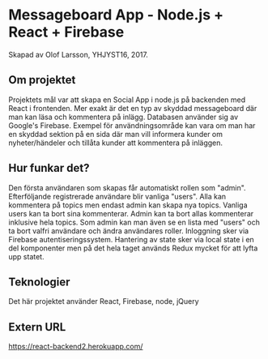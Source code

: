 # Messageboard App - Node.js + React + Firebase
Skapad av Olof Larsson, YHJYST16, 2017.

## Om projektet
Projektets mål var att skapa en Social App i node.js på backenden med React i frontenden. Mer exakt är det en typ av skyddad messageboard där man kan läsa och kommentera på inlägg. Databasen använder sig av Google's Firebase. Exempel för användningsområde kan vara om man har en skyddad sektion på en sida där man vill informera kunder om nyheter/händeler och tillåta kunder att kommentera på inläggen.

## Hur funkar det?
Den första användaren som skapas får automatiskt rollen som "admin". Efterföljande registrerade användare blir vanliga "users". Alla kan kommentera på topics men endast admin kan skapa nya topics. Vanliga users kan ta bort sina kommenterar. Admin kan ta bort allas kommenterar inklusive hela topics. Som admin kan man även se en lista med "users" och ta bort valfri användare och ändra användares roller. Inloggning sker via Firebase autentiseringssystem. Hantering av state sker via local state i en del komponenter men på det hela taget används Redux mycket för att lyfta upp statet.

## Teknologier
Det här projektet använder React, Firebase, node, jQuery

## Extern URL
https://react-backend2.herokuapp.com/